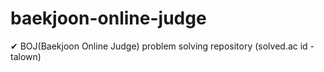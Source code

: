 # baekjoon-online-judge
✔ BOJ(Baekjoon Online Judge) problem solving repository (solved.ac id - talown)
